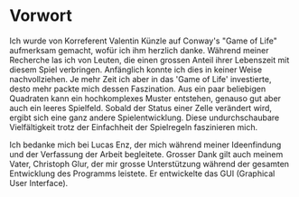 # Vorwort

Ich wurde von Korreferent Valentin Künzle auf Conway's "Game of Life" aufmerksam gemacht, wofür ich ihm herzlich danke. Während meiner Recherche las ich von Leuten, die einen grossen Anteil ihrer Lebenszeit mit diesem Spiel verbringen. Anfänglich konnte ich dies in keiner Weise nachvollziehen. Je mehr Zeit ich aber in das 'Game of Life' investierte, desto mehr packte mich dessen Faszination. Aus ein paar beliebigen Quadraten kann ein hochkomplexes Muster entstehen, genauso gut aber auch ein leeres Spielfeld. Sobald der Status einer Zelle verändert wird, ergibt sich eine ganz andere Spielentwicklung. Diese undurchschaubare Vielfältigkeit trotz der Einfachheit der Spielregeln faszinieren mich. 

Ich bedanke mich bei Lucas Enz, der mich während meiner Ideenfindung und der Verfassung der Arbeit begleitete. Grosser Dank gilt auch meinem Vater, Christoph Glur, der mir grosse Unterstützung während der gesamten Entwicklung des Programms leistete. Er entwickelte das GUI (Graphical User Interface).




